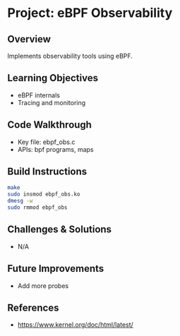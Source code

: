 # Project: eBPF Observability

## Overview
Implements observability tools using eBPF.

## Learning Objectives
- eBPF internals
- Tracing and monitoring

## Code Walkthrough
- Key file: ebpf_obs.c
- APIs: bpf programs, maps

## Build Instructions
```bash
make
sudo insmod ebpf_obs.ko
dmesg -w
sudo rmmod ebpf_obs
```

## Challenges & Solutions
- N/A

## Future Improvements
- Add more probes

## References
- https://www.kernel.org/doc/html/latest/
